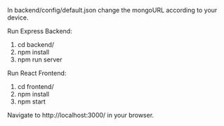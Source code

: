 In backend/config/default.json change the mongoURL according to your device.

Run Express Backend:

1. cd backend/
2. npm install
3. npm run server

Run React Frontend:

1. cd frontend/
2. npm install
3. npm start

Navigate to http://localhost:3000/ in your browser.

